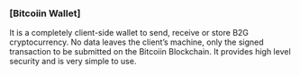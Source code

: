 ### [Bitcoiin Wallet]

It is a completely client-side wallet to send, receive or store B2G cryptocurrency. No data leaves the client’s machine, only the signed transaction to be submitted on the Bitcoiin Blockchain. It provides high level security and is very simple to use.
